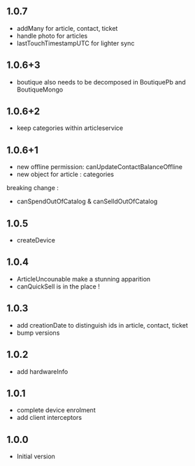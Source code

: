 ## 1.0.7

- addMany for article, contact, ticket
- handle photo for articles
- lastTouchTimestampUTC for lighter sync

## 1.0.6+3

- boutique also needs to be decomposed in BoutiquePb and BoutiqueMongo 

## 1.0.6+2

- keep categories within articleservice

## 1.0.6+1

- new offline permission: canUpdateContactBalanceOffline
- new object for article : categories

breaking change : 
- canSpendOutOfCatalog & canSelldOutOfCatalog

## 1.0.5

- createDevice

## 1.0.4

- ArticleUncounable make a stunning apparition
- canQuickSell is in the place !

## 1.0.3

- add creationDate to distinguish ids in article, contact, ticket
- bump versions

## 1.0.2

- add hardwareInfo

## 1.0.1

- complete device enrolment
- add client interceptors

## 1.0.0

- Initial version
